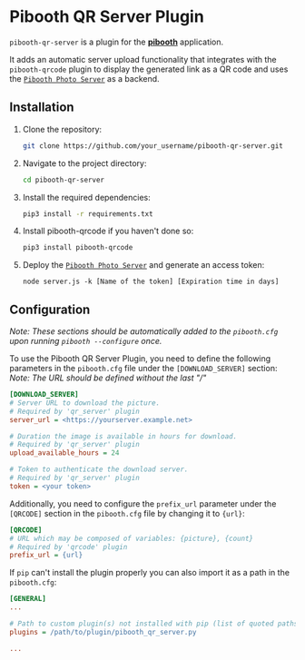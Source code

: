 # Pibooth QR Server Plugin
``pibooth-qr-server`` is a plugin for the **[pibooth](https://pypi.org/project/pibooth/)** application.

It adds an automatic server upload functionality that integrates with the ``pibooth-qrcode`` plugin to display the generated link as a QR code and uses the [``Pibooth Photo Server``](https://github.com/moksonyb/Pibooth-Photo-Server) as a backend.


## Installation

1. Clone the repository:

   ```bash
   git clone https://github.com/your_username/pibooth-qr-server.git
   ```

2. Navigate to the project directory:

   ```bash
   cd pibooth-qr-server
   ```

3. Install the required dependencies:

   ```bash
   pip3 install -r requirements.txt
   ```
4. Install pibooth-qrcode if you haven't done so:
   ```bash
   pip3 install pibooth-qrcode
   ```
5. Deploy the 
   [``Pibooth Photo Server``](https://github.com/moksonyb/Pibooth-Photo-Server) and generate an access token:
   ```
   node server.js -k [Name of the token] [Expiration time in days]
   ```
   

## Configuration
*Note: _These sections _should_ be automatically added_ to the `pibooth.cfg` upon running `pibooth --configure` once.*<br>

To use the Pibooth QR Server Plugin, you need to define the following parameters in the `pibooth.cfg` file under the `[DOWNLOAD_SERVER]` section:<br>
*Note: The URL should be defined without the last "/"*
```ini
[DOWNLOAD_SERVER]
# Server URL to download the picture.
# Required by 'qr_server' plugin
server_url = <https://yourserver.example.net>

# Duration the image is available in hours for download.
# Required by 'qr_server' plugin
upload_available_hours = 24

# Token to authenticate the download server.
# Required by 'qr_server' plugin
token = <your token>
```

Additionally, you need to configure the `prefix_url` parameter under the `[QRCODE]` section in the `pibooth.cfg` file by changing it to ``{url}``:

```ini
[QRCODE]
# URL which may be composed of variables: {picture}, {count}
# Required by 'qrcode' plugin
prefix_url = {url}
```

If ``pip`` can't install the plugin properly you can also import it as a path in the `pibooth.cfg`:
```ini
[GENERAL]
...

# Path to custom plugin(s) not installed with pip (list of quoted paths accepted)
plugins = /path/to/plugin/pibooth_qr_server.py

...
```
